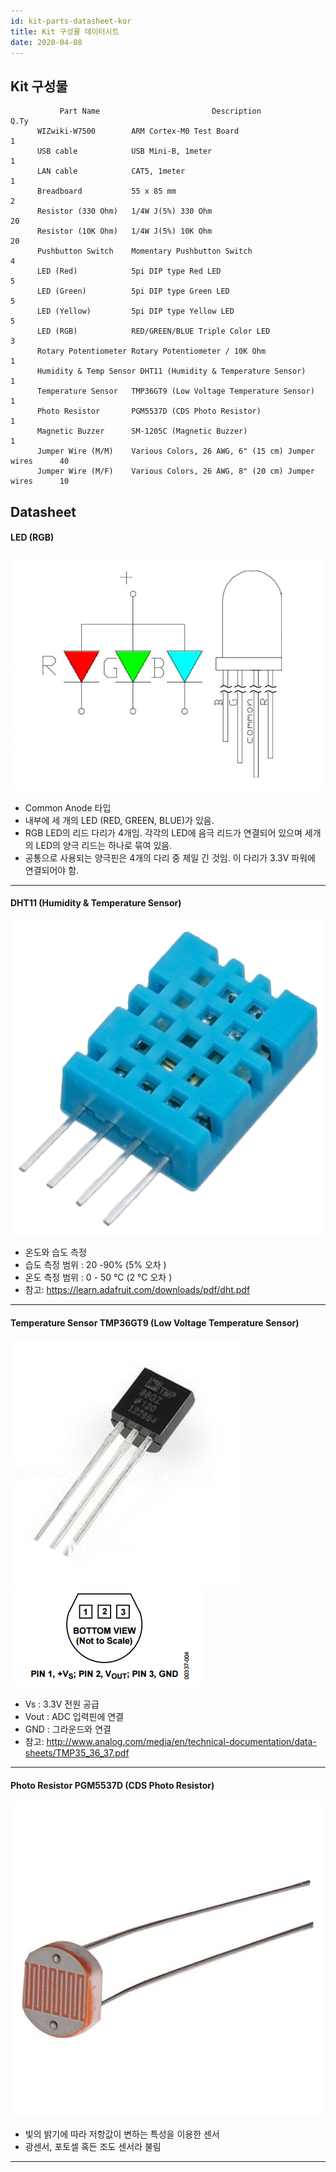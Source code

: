 ```yaml
---
id: kit-parts-datasheet-kor
title: Kit 구성물 데이터시트
date: 2020-04-08
---
```


## Kit 구성물

``` 
           Part Name                         Description                       Q.Ty
      WIZwiki-W7500        ARM Cortex-M0 Test Board                              1
      USB cable            USB Mini-B, 1meter                                    1
      LAN cable            CAT5, 1meter                                          1
      Breadboard           55 x 85 mm                                            2
      Resistor (330 Ohm)   1/4W J(5%) 330 Ohm                                   20
      Resistor (10K Ohm)   1/4W J(5%) 10K Ohm                                   20
      Pushbutton Switch    Momentary Pushbutton Switch                           4
      LED (Red)            5pi DIP type Red LED                                  5
      LED (Green)          5pi DIP type Green LED                                5
      LED (Yellow)         5pi DIP type Yellow LED                               5
      LED (RGB)            RED/GREEN/BLUE Triple Color LED                       3
      Rotary Potentiometer Rotary Potentiometer / 10K Ohm                        1
      Humidity & Temp Sensor DHT11 (Humidity & Temperature Sensor)               1
      Temperature Sensor   TMP36GT9 (Low Voltage Temperature Sensor)             1
      Photo Resistor       PGM5537D (CDS Photo Resistor)                         1
      Magnetic Buzzer      SM-1205C (Magnetic Buzzer)                            1
      Jumper Wire (M/M)    Various Colors, 26 AWG, 6" (15 cm) Jumper wires      40
      Jumper Wire (M/F)    Various Colors, 26 AWG, 8" (20 cm) Jumper wires      10
```

## Datasheet

#### LED (RGB)

![](/img/products/wizwiki_mbed_kit/kit_kr/rgb_led_common_anode.jpg)


  * Common Anode 타입
  * 내부에 세 개의 LED (RED, GREEN, BLUE)가 있음.
  * RGB LED의 리드 다리가 4개임. 각각의 LED에 음극 리드가 연결되어 있으며 세개의 LED의 양극 리드는 하나로 묶여 있음.
  * 공통으로 사용되는 양극핀은 4개의 다리 중 제일 긴 것임. 이 다리가 3.3V 파워에 연결되어야 함.


-----

#### DHT11 (Humidity & Temperature Sensor)

![](/img/products/wizwiki_mbed_kit/kit_kr/dht-11.png)

  * 온도와 습도 측정
  * 습도 측정 범위 : 20 -90% (5%  오차 )
  * 온도 측정 범위 : 0 - 50 ℃ (2 ℃ 오차 )
  * 참고: https://learn.adafruit.com/downloads/pdf/dht.pdf

-----

#### Temperature Sensor TMP36GT9 (Low Voltage Temperature Sensor)

![](/img/products/wizwiki_mbed_kit/kit_kr/tmp36gt9.jpg)
![](/img/products/wizwiki_mbed_kit/kit_kr/tmp36gt9_pin.png)

 * Vs : 3.3V 전원 공급
 * Vout : ADC 입력핀에 연결
 * GND : 그라운드와 연결
 * 참고: http://www.analog.com/media/en/technical-documentation/data-sheets/TMP35_36_37.pdf


-----

#### Photo Resistor PGM5537D (CDS Photo Resistor)

![](/img/products/wizwiki_mbed_kit/kit_kr/light-detecting-resistor.jpg)

  * 빛의 밝기에 따라 저항값이 변하는 특성을 이용한 센서
  * 광센서, 포토셀 혹든 조도 센서라 불림
  

-----